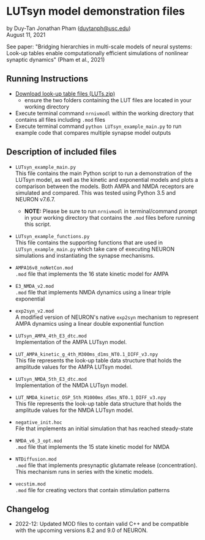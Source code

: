 # LUTsyn model demonstration files
by Duy-Tan Jonathan Pham (duytanph@usc.edu)  
August 11, 2021

See paper: "Bridging hierarchies in multi-scale models of neural systems: Look-up tables enable computationally efficient simulations of nonlinear synaptic dynamics" (Pham et al., 2021)

## Running Instructions

- [Download look-up table files (LUTs.zip)](/data/267103/LUTs.zip)  
  - ensure the two folders containing the LUT files are located in your working directory
- Execute terminal command `nrnivmodl` within the working directory that contains all files including `.mod` files
- Execute terminal command `python LUTsyn_example_main.py` to run example code that compares multiple synapse model outputs

## Description of included files

- `LUTsyn_example_main.py`  
  This file contains the main Python script to run a demonstration of the LUTsyn model, as well as the kinetic and exponential models and plots a comparison between the models. Both AMPA and NMDA receptors are simulated and compared. This was tested using Python 3.5 and NEURON v7.6.7.  
  - **NOTE:** Please be sure to run `nrnivmodl` in terminal/command prompt in your working directory that contains the `.mod` files before running this script.

- `LUTsyn_example_functions.py`  
  This file contains the supporting functions that are used in `LUTsyn_example_main.py` which take care of executing NEURON simulations and instantiating the synapse mechanisms.

- `AMPA16v8_noNetCon.mod`  
  `.mod` file that implements the 16 state kinetic model for AMPA

- `E3_NMDA_v2.mod`  
  `.mod` file that implements NMDA dynamics using a linear triple exponential

- `exp2syn_v2.mod`  
  A modified version of NEURON's native `exp2syn` mechanism to represent AMPA dynamics using a linear double exponential function

- `LUTsyn_AMPA_4th_E3_dtc.mod`  
  Implementation of the AMPA LUTsyn model.

- `LUT_AMPA_kinetic_g_4th_M300ms_d1ms_NT0.1_DIFF_v3.npy`  
  This file represents the look-up table data structure that holds the amplitude values for the AMPA LUTsyn model.

- `LUTsyn_NMDA_5th_E3_dtc.mod`  
  Implementation of the NMDA LUTsyn model.

- `LUT_NMDA_kinetic_OSP_5th_M1000ms_d5ms_NT0.1_DIFF_v3.npy`  
  This file represents the look-up table data structure that holds the amplitude values for the NMDA LUTsyn model.

- `negative_init.hoc`  
  File that implements an initial simulation that has reached steady-state

- `NMDA_v6_3_opt.mod`  
  `.mod` file that implements the 15 state kinetic model for NMDA

- `NTDiffusion.mod`  
  `.mod` file that implements presynaptic glutamate release (concentration). This mechanism runs in series with the kinetic models.

- `vecstim.mod`  
  `.mod` file for creating vectors that contain stimulation patterns

## Changelog

- 2022-12: Updated MOD files to contain valid C++ and be compatible with the upcoming versions 8.2 and 9.0 of NEURON.
